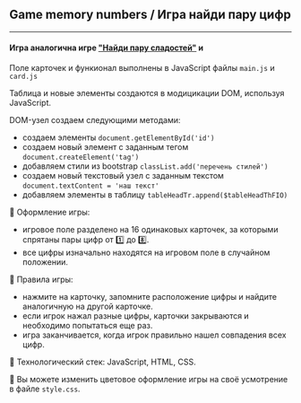 ## Game memory numbers / Игра найди пару цифр    
****

#### Игра аналогична игре ["Найди пару сладостей"](https://github.com/Frontess/Game_memory_sweets) и 

Поле карточек и функионал выполнены в JavaScript файлы `main.js` и `card.js`

Таблица и новые элементы создаются в модицикации DOM, используя JavaScript.    

DOM-узел создаем следующими методами:
- создаем элементы `document.getElementById('id')`
- создаем новый элемент с заданным тегом `document.createElement('tag')`
- добавляем стили из bootstrap `classList.add('перечень стилей')`
- создаем новый текстовый узел с заданным текстом `document.textContent = 'наш текст'`
- добавляем элементы в таблицу `tableHeadTr.append($tableHeadThFIO)`

:game_die: Оформление игры: 
- игровое поле разделено на 16 одинаковых карточек, за которыми спрятаны пары цифр от :one: до :eight:.
- все цифры изначально находятся на игровом поле в случайном положении.

:game_die: Правила игры: 
- нажмите на карточку, запомните расположение цифры и найдите аналогичную на другой картoчке.
- если игрок нажал разные цифры, карточки закрываются и необходимо попытаться еще раз.
- игра заканчивается, когда игрок правильно нашел совпадения всех цифр.

:game_die: Технологический стек: JavaScript, HTML, CSS.

:100: Вы можете изменить цветовое оформление игры на своё усмотрение в файле `style.css`.
<div id="footer">
